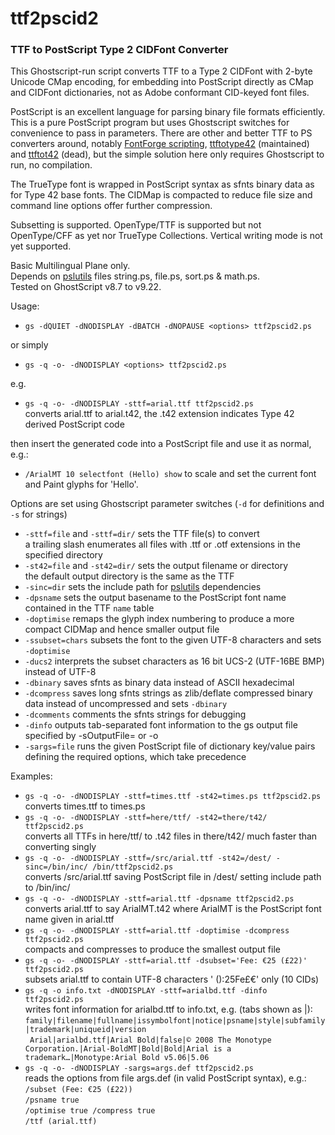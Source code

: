 # ttf2pscid2
### TTF to PostScript Type 2 CIDFont Converter

This Ghostscript-run script converts TTF to a Type 2 CIDFont with 2-byte Unicode CMap encoding, for embedding into PostScript directly as CMap and CIDFont dictionaries, not as Adobe conformant CID-keyed font files.

PostScript is an excellent language for parsing binary file formats efficiently. This is a pure PostScript program but uses Ghostscript switches for convenience to pass in parameters. There are other and better TTF to PS converters around, notably [FontForge scripting](https://fontforge.github.io/scripting.html), [ttftotype42](https://github.com/kohler/lcdf-typetools) (maintained) and [ttftot42](https://github.com/nih-at/ttftot42) (dead), but the simple solution here only requires Ghostscript to run, no compilation.

The TrueType font is wrapped in PostScript syntax as sfnts binary data as for Type 42 base fonts. The CIDMap is compacted to reduce file size and command line options offer further compression.

Subsetting is supported. OpenType/TTF is supported but not OpenType/CFF as yet nor TrueType Collections. Vertical writing mode is not yet supported.

Basic Multilingual Plane only.  
Depends on [pslutils](https://github.com/scriptituk/pslutils) files string.ps, file.ps, sort.ps & math.ps.  
Tested on GhostScript v8.7 to v9.22.

Usage:
* `gs -dQUIET -dNODISPLAY -dBATCH -dNOPAUSE <options> ttf2pscid2.ps`

or simply  

* `gs -q -o- -dNODISPLAY <options> ttf2pscid2.ps`

e.g.

* `gs -q -o- -dNODISPLAY -sttf=arial.ttf ttf2pscid2.ps`  
  converts arial.ttf to arial.t42, the .t42 extension indicates Type 42 derived PostScript code

then insert the generated code into a PostScript file and use it as normal, e.g.:
* `/ArialMT 10 selectfont (Hello) show` to scale and set the current font and Paint glyphs for 'Hello'.

Options are set using Ghostscript parameter switches (`-d` for definitions and `-s` for strings)
* `-sttf=file` and `-sttf=dir/` sets the TTF file(s) to convert  
  a trailing slash enumerates all files with .ttf or .otf extensions in the specified directory
* `-st42=file` and `-st42=dir/` sets the output filename or directory  
  the default output directory is the same as the TTF
* `-sinc=dir` sets the include path for [pslutils](https://github.com/scriptituk/pslutils) dependencies
* `-dpsname` sets the output basename to the PostScript font name contained in the TTF `name` table
* `-doptimise` remaps the glyph index numbering to produce a more compact CIDMap and hence smaller output file
* `-ssubset=chars` subsets the font to the given UTF-8 characters and sets `-doptimise`
* `-ducs2` interprets the subset characters as 16 bit UCS-2 (UTF-16BE BMP) instead of UTF-8
* `-dbinary` saves sfnts as binary data instead of ASCII hexadecimal
* `-dcompress` saves long sfnts strings as zlib/deflate compressed binary data instead of uncompressed and sets `-dbinary`
* `-dcomments` comments the sfnts strings for debugging
* `-dinfo` outputs tab-separated font information to the gs output file specified by -sOutputFile= or -o
* `-sargs=file` runs the given PostScript file of dictionary key/value pairs defining the required options, which take precedence

Examples:
* `gs -q -o- -dNODISPLAY -sttf=times.ttf -st42=times.ps ttf2pscid2.ps`  
  converts times.ttf to times.ps
* `gs -q -o- -dNODISPLAY -sttf=here/ttf/ -st42=there/t42/ ttf2pscid2.ps`  
  converts all TTFs in here/ttf/ to .t42 files in there/t42/ much faster than converting singly
* `gs -q -o- -dNODISPLAY -sttf=/src/arial.ttf -st42=/dest/ -sinc=/bin/inc/ /bin/ttf2pscid2.ps`  
  converts /src/arial.ttf saving PostScript file in /dest/ setting include path to /bin/inc/
* `gs -q -o- -dNODISPLAY -sttf=arial.ttf -dpsname ttf2pscid2.ps`  
  converts arial.ttf to say ArialMT.t42 where ArialMT is the PostScript font name given in arial.ttf
* `gs -q -o- -dNODISPLAY -sttf=arial.ttf -doptimise -dcompress ttf2pscid2.ps`  
  compacts and compresses to produce the smallest output file
* `gs -q -o- -dNODISPLAY -sttf=arial.ttf -dsubset='Fee: €25 (£22)' ttf2pscid2.ps`  
  subsets arial.ttf to contain UTF-8 characters ' ():25Fe£€' only (10 CIDs)
* `gs -q -o info.txt -dNODISPLAY -sttf=arialbd.ttf -dinfo ttf2pscid2.ps`  
  writes font information for arialbd.ttf to info.txt, e.g. (tabs shown as |):  
  `family|filename|fullname|issymbolfont|notice|psname|style|subfamily|trademark|uniqueid|version`  
 ` Arial|arialbd.ttf|Arial Bold|false|© 2008 The Monotype Corporation.|Arial-BoldMT|Bold|Bold|Arial is a  trademark…|Monotype:Arial Bold v5.06|5.06`
* `gs -q -o- -dNODISPLAY -sargs=args.def ttf2pscid2.ps`  
  reads the options from file args.def (in valid PostScript syntax), e.g.:  
  `/subset (Fee: €25 (£22))`  
  `/psname true`  
  `/optimise true /compress true`  
  `/ttf (arial.ttf)`
  
